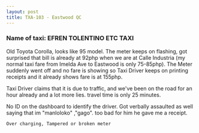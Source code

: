 ```yaml
---
layout: post
title: TXA-103 - Eastwood QC
---
```


### Name of taxi: EFREN TOLENTINO ETC TAXI

Old Toyota Corolla, looks like 95 model. The meter keeps on flashing, got surprised that bill is already at 92php when we are at Calle Industria (my normal taxi fare from Imelda Ave to Eastwood is only 75-85php). The Meter suddenly went off and no fare is showing so Taxi Driver keeps on printing receipts and it already shows fare is at 155php. 

Taxi Driver claims that it is due to traffic, and we've been on the road for an hour already and a lot more lies. travel time is only 25 minutes. 

No ID on the dashboard to identify the driver. Got verbally assaulted as well saying that im "manloloko" ,"gago". too bad for him he gave me a receipt.

```Over charging, Tampered or broken meter```
